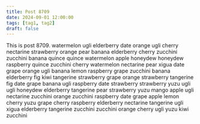 ```yaml
---
title: Post 8709
date: 2024-09-01 12:00:00
tags: [tag1, tag2]
draft: false
---
```

This is post 8709.
watermelon
ugli
elderberry
date
orange
ugli
cherry
nectarine
strawberry
orange
pear
banana
elderberry
cherry
zucchini
zucchini
banana
quince
quince
watermelon
apple
honeydew
honeydew
raspberry
quince
zucchini
cherry
watermelon
nectarine
pear
xigua
date
grape
orange
ugli
banana
lemon
raspberry
grape
zucchini
banana
elderberry
fig
kiwi
tangerine
strawberry
grape
orange
strawberry
tangerine
fig
date
grape
banana
ugli
raspberry
date
strawberry
strawberry
yuzu
ugli
ugli
honeydew
elderberry
tangerine
pear
strawberry
yuzu
mango
apple
ugli
nectarine
zucchini
orange
zucchini
raspberry
date
grape
apple
lemon
cherry
yuzu
grape
cherry
raspberry
elderberry
nectarine
tangerine
ugli
xigua
elderberry
tangerine
zucchini
zucchini
orange
cherry
ugli
yuzu
kiwi
zucchini
